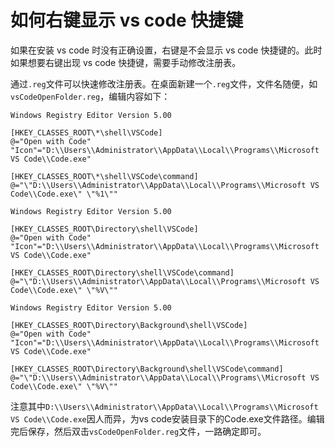 # 如何右键显示 vs code 快捷键

如果在安装 vs code 时没有正确设置，右键是不会显示 vs code 快捷键的。此时如果想要右键出现 vs code 快捷键，需要手动修改注册表。

通过`.reg`文件可以快速修改注册表。在桌面新建一个`.reg`文件，文件名随便，如`vsCodeOpenFolder.reg`，编辑内容如下：

```
Windows Registry Editor Version 5.00

[HKEY_CLASSES_ROOT\*\shell\VSCode]
@="Open with Code"
"Icon"="D:\\Users\\Administrator\\AppData\\Local\\Programs\\Microsoft VS Code\\Code.exe"

[HKEY_CLASSES_ROOT\*\shell\VSCode\command]
@="\"D:\\Users\\Administrator\\AppData\\Local\\Programs\\Microsoft VS Code\\Code.exe\" \"%1\""

Windows Registry Editor Version 5.00

[HKEY_CLASSES_ROOT\Directory\shell\VSCode]
@="Open with Code"
"Icon"="D:\\Users\\Administrator\\AppData\\Local\\Programs\\Microsoft VS Code\\Code.exe"

[HKEY_CLASSES_ROOT\Directory\shell\VSCode\command]
@="\"D:\\Users\\Administrator\\AppData\\Local\\Programs\\Microsoft VS Code\\Code.exe\" \"%V\""

Windows Registry Editor Version 5.00

[HKEY_CLASSES_ROOT\Directory\Background\shell\VSCode]
@="Open with Code"
"Icon"="D:\\Users\\Administrator\\AppData\\Local\\Programs\\Microsoft VS Code\\Code.exe"

[HKEY_CLASSES_ROOT\Directory\Background\shell\VSCode\command]
@="\"D:\\Users\\Administrator\\AppData\\Local\\Programs\\Microsoft VS Code\\Code.exe\" \"%V\""
```

注意其中`D:\\Users\\Administrator\\AppData\\Local\\Programs\\Microsoft VS Code\\Code.exe`因人而异，为vs code安装目录下的Code.exe文件路径。编辑完后保存，然后双击`vsCodeOpenFolder.reg`文件，一路确定即可。